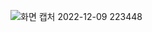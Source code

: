 ![화면 캡처 2022-12-09 223448](https://user-images.githubusercontent.com/110442250/206714121-06e2c146-e5ad-4705-a0d9-1a5cec2074ea.jpg)
